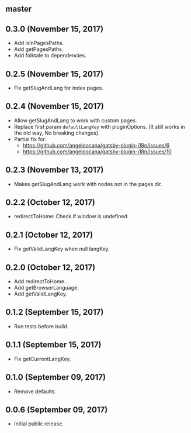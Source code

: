 ## master

## 0.3.0 (November 15, 2017)

* Add isInPagesPaths.
* Add getPagesPaths.
* Add folktale to dependencies.

## 0.2.5 (November 15, 2017)

* Fix getSlugAndLang for index pages.

## 0.2.4 (November 15, 2017)

* Allow getSlugAndLang to work with custom pages.
* Replace first param `defaultLangKey` with pluginOptions. (It still works in the old way, No breaking changes).
* Partial fix for:
  - https://github.com/angeloocana/gatsby-plugin-i18n/issues/6
  - https://github.com/angeloocana/gatsby-plugin-i18n/issues/10

## 0.2.3 (November 13, 2017)

* Makes getSlugAndLang work with nodes not in the pages dir.

## 0.2.2 (October 12, 2017)

* redirectToHome: Check if window is undefined.

## 0.2.1 (October 12, 2017)

* Fix getValidLangKey when null langKey.

## 0.2.0 (October 12, 2017)

* Add redirectToHome.
* Add getBrowserLanguage.
* Add getValidLangKey.

## 0.1.2 (September 15, 2017)

* Run tests before build.

## 0.1.1 (September 15, 2017)

* Fix getCurrentLangKey.

## 0.1.0 (September 09, 2017)

* Remove defaults.

## 0.0.6 (September 09, 2017)

* Initial public release.
